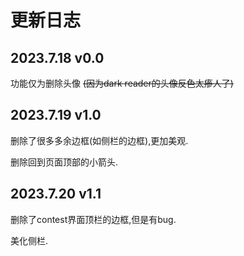 # 更新日志

## 2023.7.18 v0.0

功能仅为删除头像 ~~(因为dark reader的头像反色太瘆人了)~~

## 2023.7.19 v1.0

删除了很多多余边框(如侧栏的边框),更加美观.

删除回到页面顶部的小箭头.

## 2023.7.20 v1.1

删除了contest界面顶栏的边框,但是有bug.

美化侧栏.
